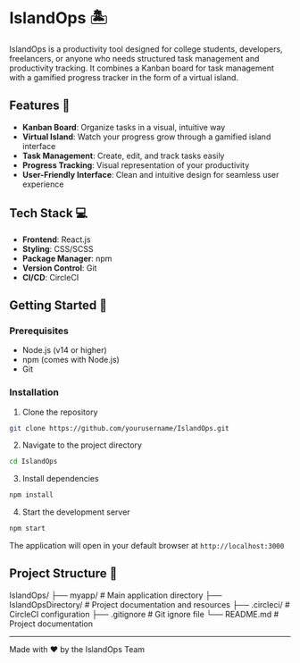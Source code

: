 # IslandOps 🏝️

IslandOps is a productivity tool designed for college students, developers, freelancers, or anyone who needs structured task management and productivity tracking. It combines a Kanban board for task management with a gamified progress tracker in the form of a virtual island.

## Features 🌟

- **Kanban Board**: Organize tasks in a visual, intuitive way
- **Virtual Island**: Watch your progress grow through a gamified island interface
- **Task Management**: Create, edit, and track tasks easily
- **Progress Tracking**: Visual representation of your productivity
- **User-Friendly Interface**: Clean and intuitive design for seamless user experience

## Tech Stack 💻

- **Frontend**: React.js
- **Styling**: CSS/SCSS
- **Package Manager**: npm
- **Version Control**: Git
- **CI/CD**: CircleCI

## Getting Started 🚀

### Prerequisites

- Node.js (v14 or higher)
- npm (comes with Node.js)
- Git

### Installation

1. Clone the repository
```bash
git clone https://github.com/yourusername/IslandOps.git
```

2. Navigate to the project directory
```bash
cd IslandOps
```

3. Install dependencies
```bash
npm install
```

4. Start the development server
```bash
npm start
```

The application will open in your default browser at `http://localhost:3000`

## Project Structure 📁

IslandOps/
├── myapp/ # Main application directory
├── IslandOpsDirectory/ # Project documentation and resources
├── .circleci/ # CircleCI configuration
├── .gitignore # Git ignore file
└── README.md # Project documentation

---

Made with ❤️ by the IslandOps Team
